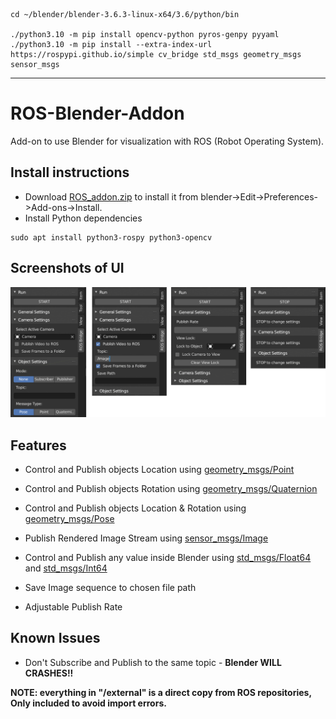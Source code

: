 ```
cd ~/blender/blender-3.6.3-linux-x64/3.6/python/bin

./python3.10 -m pip install opencv-python pyros-genpy pyyaml
./python3.10 -m pip install --extra-index-url https://rospypi.github.io/simple cv_bridge std_msgs geometry_msgs sensor_msgs

```


----------
# ROS-Blender-Addon
Add-on to use Blender for visualization with ROS (Robot Operating System).


## Install instructions
- Download [ROS_addon.zip](https://github.com/ahmad-aljabali/ROS-Blender-Addon/raw/master/ROS_addon.zip) to install it from blender->Edit->Preferences->Add-ons->Install.
- Install Python dependencies
```Shell
sudo apt install python3-rospy python3-opencv
```

## Screenshots of UI
![Screenshot](https://github.com/ahmad-aljabali/ROS-Blender-Addon/blob/master/ROS_addon%20screenshot.png)


## Features
- Control and Publish objects Location using [geometry_msgs/Point](https://docs.ros.org/api/geometry_msgs/html/msg/Point.html)

- Control and Publish objects Rotation using [geometry_msgs/Quaternion](https://docs.ros.org/api/geometry_msgs/html/msg/Quaternion.html)

- Control and Publish objects Location & Rotation using [geometry_msgs/Pose](https://docs.ros.org/api/geometry_msgs/html/msg/Pose.html)

- Publish Rendered Image Stream using [sensor_msgs/Image](https://docs.ros.org/melodic/api/sensor_msgs/html/msg/Image.html)

- Control and Publish any value inside Blender using [std_msgs/Float64](https://docs.ros.org/api/std_msgs/html/msg/Float64.html) and [std_msgs/Int64](https://docs.ros.org/api/std_msgs/html/msg/Int64.html)

- Save Image sequence to chosen file path

- Adjustable Publish Rate


## Known Issues
- Don't Subscribe and Publish to the same topic - **Blender WILL CRASHES!!**

**NOTE: everything in "/external" is a direct copy from ROS repositories, Only included to avoid import errors.**
